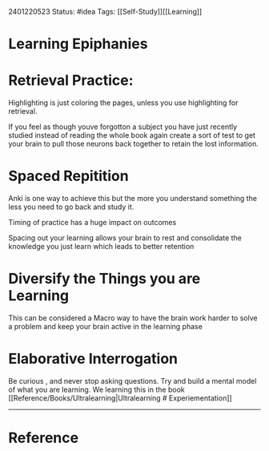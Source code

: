 2401220523
	Status: #idea 
		Tags: [[Self-Study]][[Learning]]

# Learning Epiphanies

# Retrieval Practice:

Highlighting is just coloring the pages, unless you use highlighting for retrieval.

If you feel as though youve forgotton a subject you have just recently studied instead of reading the whole book again create a sort of test to get your brain to pull those neurons back together to retain the lost information.


# Spaced Repitition

Anki is one way to achieve this but the more you understand something the less you need to go back and study it.

Timing of practice has a huge impact on outcomes

Spacing out your learning allows your brain to rest and consolidate the knowledge you just learn which leads to better retention 

# Diversify the Things you are Learning

This can be considered a Macro way to have the brain work harder to solve a problem and keep your brain active in the learning phase


# Elaborative Interrogation

Be curious , and never stop asking questions. Try and build a mental model of what you are learning. We learning this in the book [[Reference/Books/Ultralearning|Ultralearning # Experiementation]] 

















---
# Reference
